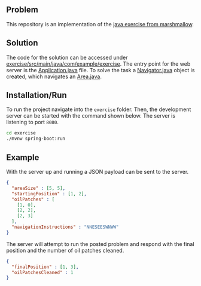 ## Problem
This repository is an implementation of the [java exercise from marshmallow](https://github.com/marshmallow-insurance/java-backend-test).

## Solution
The code for the solution can be accessed under [exercise/src/main/java/com/example/exercise](https://github.com/carlo3247/CleanerExercise/tree/master/exercise/src/main/java/com/example/exercise). The entry point for the web server is the [Application.java](https://github.com/carlo3247/CleanerExercise/blob/master/exercise/src/main/java/com/example/exercise/Application.java) file. To solve the task a [Navigator.java](https://github.com/carlo3247/CleanerExercise/blob/master/exercise/src/main/java/com/example/exercise/Navigator.java) object is created, which navigates an [Area.java](https://github.com/carlo3247/CleanerExercise/blob/master/exercise/src/main/java/com/example/exercise/Area.java).

## Installation/Run
To run the project navigate into the `exercise` folder. Then, the development server can be started with the command shown below. The server is listening to port `8080`.
```bash
cd exercise
./mvnw spring-boot:run
```

## Example
With the server up and running a JSON payload can be sent to the server.
```JSON
{
  "areaSize" : [5, 5],
  "startingPosition" : [1, 2],
  "oilPatches" : [
    [1, 0],
    [2, 2],
    [2, 3]
  ],
  "navigationInstructions" : "NNESEESWNWW"
}
```

The server will attempt to run the posted problem and respond with the final position and the number of oil patches cleaned.
```JSON
{
  "finalPosition" : [1, 3],
  "oilPatchesCleaned" : 1
}
```
